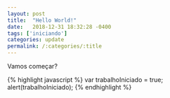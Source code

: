 ```yaml
---
layout: post
title:  "Hello World!"
date:   2018-12-31 18:32:28 -0400
tags: ['iniciando']
categories: update
permalink: /:categories/:title
---
```

Vamos começar? 

{% highlight javascript %}
var trabalhoIniciado = true;
alert(trabalhoIniciado);
{% endhighlight %}
